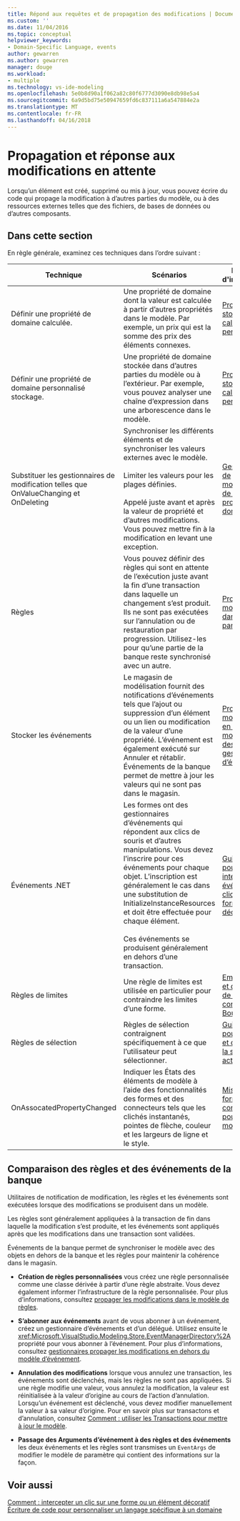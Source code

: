```yaml
---
title: Répond aux requêtes et de propagation des modifications | Documents Microsoft
ms.custom: ''
ms.date: 11/04/2016
ms.topic: conceptual
helpviewer_keywords:
- Domain-Specific Language, events
author: gewarren
ms.author: gewarren
manager: douge
ms.workload:
- multiple
ms.technology: vs-ide-modeling
ms.openlocfilehash: 5e0b8d90a1f062a82c80f6777d3090e8db98e5a4
ms.sourcegitcommit: 6a9d5bd75e50947659fd6c837111a6a547884e2a
ms.translationtype: MT
ms.contentlocale: fr-FR
ms.lasthandoff: 04/16/2018
---
```

# <a name="responding-to-and-propagating-changes"></a>Propagation et réponse aux modifications en attente
Lorsqu’un élément est créé, supprimé ou mis à jour, vous pouvez écrire du code qui propage la modification à d’autres parties du modèle, ou à des ressources externes telles que des fichiers, de bases de données ou d’autres composants.  
  
## <a name="in-this-section"></a>Dans cette section  
 En règle générale, examinez ces techniques dans l’ordre suivant :  
  
|Technique|Scénarios|Pour plus d'informations|  
|---------------|---------------|--------------------------|  
|Définir une propriété de domaine calculée.|Une propriété de domaine dont la valeur est calculée à partir d’autres propriétés dans le modèle. Par exemple, un prix qui est la somme des prix des éléments connexes.|[Propriétés de stockage calculées et personnalisées](../modeling/calculated-and-custom-storage-properties.md)|  
|Définir une propriété de domaine personnalisé stockage.|Une propriété de domaine stockée dans d’autres parties du modèle ou à l’extérieur. Par exemple, vous pouvez analyser une chaîne d’expression dans une arborescence dans le modèle.|[Propriétés de stockage calculées et personnalisées](../modeling/calculated-and-custom-storage-properties.md)|  
|Substituer les gestionnaires de modification telles que OnValueChanging et OnDeleting|Synchroniser les différents éléments et de synchroniser les valeurs externes avec le modèle.<br /><br /> Limiter les valeurs pour les plages définies.<br /><br /> Appelé juste avant et après la valeur de propriété et d’autres modifications. Vous pouvez mettre fin à la modification en levant une exception.|[Gestionnaires de modification de la valeur de propriété du domaine](../modeling/domain-property-value-change-handlers.md)|  
|Règles|Vous pouvez définir des règles qui sont en attente de l’exécution juste avant la fin d’une transaction dans laquelle un changement s’est produit. Ils ne sont pas exécutées sur l’annulation ou de restauration par progression. Utilisez-les pour qu’une partie de la banque reste synchronisé avec un autre.|[Propagation de modifications dans le modèle par des règles](../modeling/rules-propagate-changes-within-the-model.md)|  
|Stocker les événements|Le magasin de modélisation fournit des notifications d’événements tels que l’ajout ou suppression d’un élément ou un lien ou modification de la valeur d’une propriété. L’événement est également exécuté sur Annuler et rétablir. Événements de la banque permet de mettre à jour les valeurs qui ne sont pas dans le magasin.|[Propagation de modifications en dehors du modèle par des gestionnaires d’événements](../modeling/event-handlers-propagate-changes-outside-the-model.md)|  
|Événements .NET|Les formes ont des gestionnaires d’événements qui répondent aux clics de souris et d’autres manipulations. Vous devez l’inscrire pour ces événements pour chaque objet. L’inscription est généralement le cas dans une substitution de InitializeInstanceResources et doit être effectuée pour chaque élément.<br /><br /> Ces événements se produisent généralement en dehors d’une transaction.|[Guide pratique pour intercepter un événement de clic sur une forme ou un décorateur](../modeling/how-to-intercept-a-click-on-a-shape-or-decorator.md)|  
|Règles de limites|Une règle de limites est utilisée en particulier pour contraindre les limites d’une forme.|[Emplacement et de la taille de la forme contrainte par BoundsRules](../modeling/boundsrules-constrain-shape-location-and-size.md)|  
|Règles de sélection|Règles de sélection contraignent spécifiquement à ce que l’utilisateur peut sélectionner.|[Guide pratique pour accéder à et contraindre la sélection actuelle](../modeling/how-to-access-and-constrain-the-current-selection.md)|  
|OnAssocatedPropertyChanged|Indiquer les États des éléments de modèle à l’aide des fonctionnalités des formes et des connecteurs tels que les clichés instantanés, pointes de flèche, couleur et les largeurs de ligne et le style.|[Mise à jour des formes et des connecteurs pour refléter le modèle](../modeling/updating-shapes-and-connectors-to-reflect-the-model.md)|  
  
## <a name="comparing-rules-and-store-events"></a>**Comparaison des règles et des événements de la banque**  
 Utilitaires de notification de modification, les règles et les événements sont exécutées lorsque des modifications se produisent dans un modèle.  
  
 Les règles sont généralement appliquées à la transaction de fin dans laquelle la modification s’est produite, et les événements sont appliqués après que les modifications dans une transaction sont validées.  
  
 Événements de la banque permet de synchroniser le modèle avec des objets en dehors de la banque et les règles pour maintenir la cohérence dans le magasin.  
  
-   **Création de règles personnalisées** vous créez une règle personnalisée comme une classe dérivée à partir d’une règle abstraite. Vous devez également informer l’infrastructure de la règle personnalisée. Pour plus d’informations, consultez [propager les modifications dans le modèle de règles](../modeling/rules-propagate-changes-within-the-model.md).  
  
-   **S’abonner aux événements** avant de vous abonner à un événement, créez un gestionnaire d’événements et d’un délégué. Utilisez ensuite le <xref:Microsoft.VisualStudio.Modeling.Store.EventManagerDirectory%2A>propriété pour vous abonner à l’événement. Pour plus d’informations, consultez [gestionnaires propager les modifications en dehors du modèle d’événement](../modeling/event-handlers-propagate-changes-outside-the-model.md).  
  
-   **Annulation des modifications** lorsque vous annulez une transaction, les événements sont déclenchés, mais les règles ne sont pas appliquées. Si une règle modifie une valeur, vous annulez la modification, la valeur est réinitialisée à la valeur d’origine au cours de l’action d’annulation. Lorsqu’un événement est déclenché, vous devez modifier manuellement la valeur à sa valeur d’origine. Pour en savoir plus sur transactons et d’annulation, consultez [Comment : utiliser les Transactions pour mettre à jour le modèle](../modeling/how-to-use-transactions-to-update-the-model.md).  
  
-   **Passage des Arguments d’événement à des règles et des événements** les deux événements et les règles sont transmises un `EventArgs` de modifier le modèle de paramètre qui contient des informations sur la façon.  
  
## <a name="see-also"></a>Voir aussi  
 [Comment : intercepter un clic sur une forme ou un élément décoratif](../modeling/how-to-intercept-a-click-on-a-shape-or-decorator.md)   
 [Écriture de code pour personnaliser un langage spécifique à un domaine](../modeling/writing-code-to-customise-a-domain-specific-language.md)